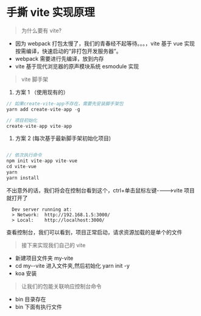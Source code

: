 # 手撕 vite 实现原理

> 为什么要有 vite?

- 因为 webpack 打包太慢了，我们的青春经不起等待。。。，vite 基于 vue 实现按需编译，快速启动的“非打包开发服务器”。
- webpack 需要进行先编译，放到内存
- vite 基于现代浏览器的原声模块系统 esmodule 实现

> vite 脚手架

1. 方案 1 （使用现有的）

```js
// 如果create-vite-app不存在，需要先安装脚手架包
yarn add create-vite-app -g

// 项目初始化
create-vite-app vite-app
```

1. 方案 2 (每次基于最新脚手架初始化项目)

```js

// 依次执行命令
npm init vite-app vite-vue
cd vite-vue
yarn
yarn install
```

不出意外的话，我们将会在控制台看到这个，ctrl+单击鼠标左键---->vite 项目就打开了

```
  Dev server running at:
  > Network:  http://192.168.1.5:3000/
  > Local:    http://localhost:3000/

```

查看控制台，我们可以看到，项目正常启动，请求资源加载的是单个的文件

> 接下来实现我们自己的 vite

- 新建项目文件夹 my-vite
- cd my--vite 进入文件夹,然后初始化 yarn init -y
- koa 安装

> 让我们的包能关联响应控制台命令

- bin 目录存在
- bin 下面有执行文件
